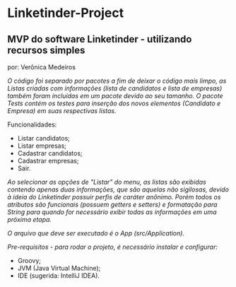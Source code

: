 # Linketinder-Project

## MVP do software Linketinder - utilizando recursos simples

por: Verônica Medeiros

_O código foi separado por pacotes a fim de deixar o código mais limpo, as Listas criadas com informações (lista de candidatos e lista de empresas) também foram incluídas em um pacote devido ao seu tamanho._
_O pacote Tests contém os testes para inserção dos novos elementos (Candidato e Empresa) em suas respectivas listas._

Funcionalidades:
 - Listar candidatos;
 - Listar empresas;
 - Cadastrar candidatos;
 - Cadastrar empresas;
 - Sair.

_Ao selecionar as opções de "Listar" do menu, as listas são exibidas contendo apenas duas informações, que são aquelas não sigilosas, devido à ideia do Linketinder possuir perfis de caráter anônimo. Porém todos os atributos são funcionais (possuem getters e setters) e formatação para String para quando for necessário exibir todas as informações em uma próxima etapa._

_O arquivo que deve ser executado é o App (src/Application)._
    
_Pre-requisitos - para rodar o projeto, é necessário instalar e configurar:_
- Groovy;
- JVM (Java Virtual Machine);
- IDE (sugerida: IntelliJ IDEA).

